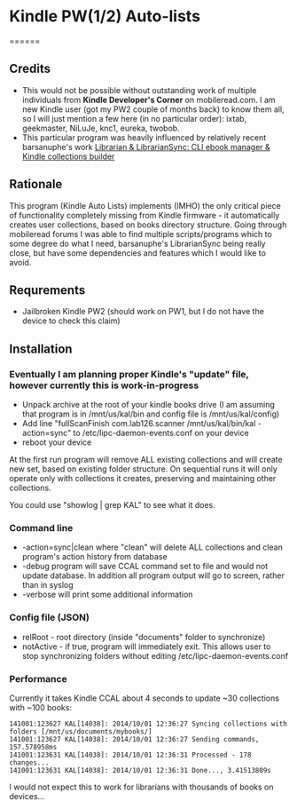 # Kindle PW(1/2) Auto-lists
======

## Credits

* This would not be possible without outstanding work of multiple individuals from **Kindle Developer's Corner** on mobileread.com. I am new Kindle user (got my PW2 couple of months back) to know them all, so I will just mention a few here (in no particular order): ixtab, geekmaster, NiLuJe, knc1, eureka, twobob.
* This particular program was heavily influenced by relatively recent barsanuphe's work [Librarian & LibrarianSync: CLI ebook manager & Kindle collections builder](http://www.mobileread.com/forums/showthread.php?t=245691)

## Rationale

This program (Kindle Auto Lists) implements (IMHO) the only critical piece of functionality completely missing from Kindle firmware - it automatically creates user collections, based on books directory structure.
Going through mobileread forums I was able to find multiple scripts/programs which to some degree do what I need, barsanuphe's LibrarianSync being really close, but have some dependencies and features which I would like to avoid.

## Requrements

* Jailbroken Kindle PW2 (should work on PW1, but I do not have the device to check this claim)

## Installation
### Eventually I am planning proper Kindle's "update" file, however currently this is **work-in-progress**

* Unpack archive at the root of your kindle books drive (I am assuming that program is in /mnt/us/kal/bin and config file is /mnt/us/kal/config)
* Add line "fullScanFinish    com.lab126.scanner    /mnt/us/kal/bin/kal -action=sync" to /etc/lipc-daemon-events.conf on your device
* reboot your device

At the first run program will remove ALL existing collections and will create new set, based on existing folder structure.
On sequential runs it will only operate only with collections it creates, preserving and maintaining other collections.

You could use "showlog | grep KAL" to see what it does.

### Command line

* -action=sync|clean where "clean" will delete ALL collections and clean program's action history from database
* -debug program will save CCAL command set to file and would not update database. In addition all program output will go to screen, rather than in syslog
* -verbose will print some additional information

### Config file (JSON)

* relRoot - root directory (inside "documents" folder to synchronize)
* notActive - if true, program will immediately exit. This allows user to stop synchronizing folders without editing /etc/lipc-daemon-events.conf

### Performance
Currently it takes Kindle CCAL about 4 seconds to update ~30 collections with ~100 books:
```
141001:123627 KAL[14038]: 2014/10/01 12:36:27 Syncing collections with folders [/mnt/us/documents/mybooks/]
141001:123627 KAL[14038]: 2014/10/01 12:36:27 Sending commands, 157.578958ms
141001:123631 KAL[14038]: 2014/10/01 12:36:31 Processed - 178 changes...
141001:123631 KAL[14038]: 2014/10/01 12:36:31 Done..., 3.41513809s
```
I would not expect this to work for librarians with thousands of books on devices...

